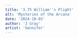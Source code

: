```yaml
---
title: '3.75 William''s Plight'
alt: 'Mysteries of the Arcana'
date: '2024-10-03'
author: 'J Gray'
artist: 'Gennifer'
---
```

